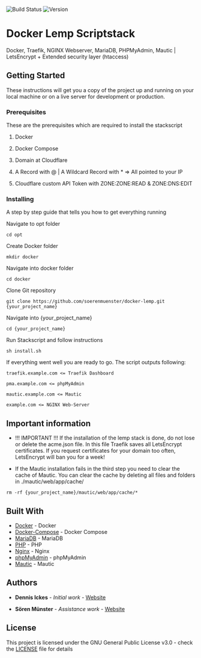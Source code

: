 
<p>
  <img src="https://img.shields.io/badge/build-passed-brightgreen" alt="Build Status">
  <img src="https://img.shields.io/badge/version-v.1.0-blue" alt="Version">
</p>

# Docker Lemp Scriptstack

Docker, Traefik, NGINX Webserver, MariaDB, PHPMyAdmin, Mautic | LetsEncrypt + Extended security layer (htaccess)

## Getting Started

These instructions will get you a copy of the project up and running on your local machine or on a live server for development or production.

### Prerequisites

These are the prerequisites which are required to install the stackscript

1. Docker

2. Docker Compose

3. Domain at Cloudflare

4. A Record with @ | A Wildcard Record with * => All pointed to your IP

5. Cloudflare custom API Token with ZONE:ZONE:READ & ZONE:DNS:EDIT

### Installing

A step by step guide that tells you how to get everything running

Navigate to opt folder

```
cd opt
```

Create Docker folder

```
mkdir docker
```

Navigate into docker folder

```
cd docker
```

Clone Git repository

```
git clone https://github.com/soerenmuenster/docker-lemp.git {your_project_name}
```
Navigate into {your_project_name}
```
cd {your_project_name}
```

Run Stackscript and follow instructions

```
sh install.sh
```

If everything went well you are ready to go. The script outputs following:
```
traefik.example.com <= Traefik Dashboard
```
```
pma.example.com <= phpMyAdmin
```
```
mautic.example.com <= Mautic
```
```
example.com <= NGINX Web-Server
```
## Important information
* !!! IMPORTANT !!! If the installation of the lemp stack is done, do not lose or delete the acme.json file. In this file Traefik saves all LetsEncrypt certificates. If you request certificates for your domain too often, LetsEncrypt will ban you for a week!

* If the Mautic installation fails in the third step you need to clear the cache of Mautic. You can clear the cache by deleting all files and folders in ./mautic/web/app/cache/
```
rm -rf {your_project_name}/mautic/web/app/cache/*
```
## Built With

* [Docker](https://www.docker.com/) - Docker
* [Docker-Compose](https://www.docker.com/) - Docker Compose
* [MariaDB](https://mariadb.org/) - MariaDB
* [PHP](https://www.php.net/) - PHP
* [Nginx](https://nginx.org/) - Nginx
* [phpMyAdmin](https://www.phpmyadmin.net/) - phpMyAdmin
* [Mautic](https://www.mautic.org/) - Mautic

## Authors

* **Dennis Ickes** - *Initial work* - [Website](https://dennisickes.de)

* **Sören Münster** - *Assistance work* - [Website](https://soerenmuenster.de)


## License

This project is licensed under the GNU General Public License v3.0 - check the [LICENSE](LICENSE) file for details
